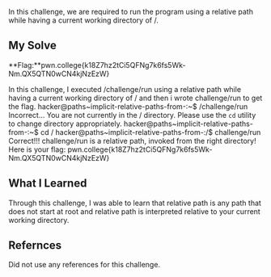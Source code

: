 In this challenge, we are required to run the program using a relative path while having a current working directory of /.
## My Solve
**Flag:**pwn.college{k18Z7hz2tCi5QFNg7k6fs5Wk-Nm.QX5QTN0wCN4kjNzEzW}

In this challenge, I executed /challenge/run using a relative path while having a current working directory of / and then i wrote challenge/run to get the flag.
hacker@paths~implicit-relative-paths-from-:~$ /challenge/run
Incorrect...
You are not currently in the / directory.
Please use the `cd` utility to change directory appropriately.
hacker@paths~implicit-relative-paths-from-:~$ cd /
hacker@paths~implicit-relative-paths-from-:/$ challenge/run
Correct!!!
challenge/run is a relative path, invoked from the right directory!
Here is your flag:
pwn.college{k18Z7hz2tCi5QFNg7k6fs5Wk-Nm.QX5QTN0wCN4kjNzEzW}

## What I Learned
Through this challenge, I was able to learn that relative path is any path that does not start at root and relative path is interpreted relative to your current working directory.

## Refernces
Did not use any references for this challenge.
